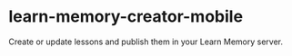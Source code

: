 # learn-memory-creator-mobile
Create or update lessons and publish them in your Learn Memory server.
